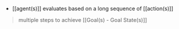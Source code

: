 - [[agent(s)]] evaluates based on a long sequence of [[action(s)]]

>multiple steps to achieve [[Goal(s) - Goal State(s)]]